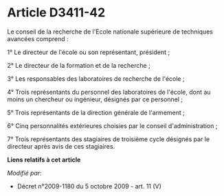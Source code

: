 # Article D3411-42

Le conseil de la recherche de l'Ecole nationale supérieure de techniques avancées comprend : 

1° Le directeur de l'école ou son représentant, président ; 

2° Le directeur de la formation et de la recherche ; 

3° Les responsables des laboratoires de recherche de l'école ; 

4° Trois représentants du personnel des laboratoires de l'école, dont au moins un chercheur ou ingénieur, désignés par ce
personnel ; 

5° Trois représentants de la     direction générale de l'armement ; 

6° Cinq personnalités extérieures choisies par le conseil d'administration ; 

7° Trois représentants des stagiaires de troisième cycle désignés par le directeur après avis de ces stagiaires.

**Liens relatifs à cet article**

_Modifié par_:

  - Décret n°2009-1180 du 5 octobre 2009 - art. 11 (V)
